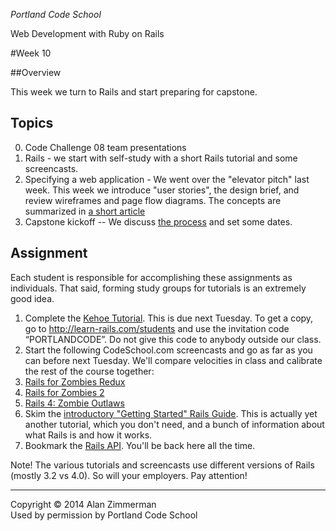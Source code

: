 *Portland Code School*

Web Development with Ruby on Rails

#Week 10

##Overview 

This week we turn to Rails and start preparing for capstone.

## Topics

0. Code Challenge 08 team presentations
1. Rails - we start with self-study with a short Rails tutorial and some screencasts.
2. Specifying a web application - We went over the "elevator pitch" last week. This week we introduce "user stories", the design brief, and review wireframes and page flow diagrams. The concepts are summarized in [a short article](../articles/user_stories_wireframes_page_flows.md)
3. Capstone kickoff -- We discuss [the process](../capstone/capstone_plan.md) and set some dates.

## Assignment

Each student is responsible for accomplishing these assignments as individuals. That said, forming study groups for tutorials is an extremely good idea.

1. Complete the [Kehoe Tutorial](http://learn-rails.com/students). This is due next Tuesday. To get a copy, go to http://learn-rails.com/students and use the invitation code “PORTLANDCODE”. Do not give this code to anybody outside our class.
2. Start the following CodeSchool.com screencasts and go as far as you can before next Tuesday. We'll compare velocities in class and calibrate the rest of the course together:
  0. [Rails for Zombies Redux](https://www.codeschool.com/courses/rails-for-zombies-redux)
  0. [Rails for Zombies 2](https://www.codeschool.com/courses/rails-for-zombies-2)
  0. [Rails 4: Zombie Outlaws](https://www.codeschool.com/courses/rails-4-zombie-outlaws)
3. Skim the [introductory "Getting Started" Rails Guide](http://guides.rubyonrails.org/getting_started.html). This is actually yet another tutorial, which you don't need, and a bunch of information about what Rails is and how it works.
4. Bookmark the [Rails API](http://api.rubyonrails.org/). You'll be back here all the time.

Note! The various tutorials and screencasts use different versions of Rails (mostly 3.2 vs 4.0). So will your employers. Pay attention!

----
Copyright © 2014 Alan Zimmerman <br />
Used by permission by Portland Code School
